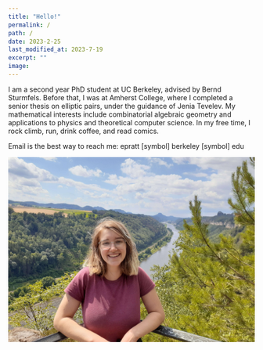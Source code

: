 ```yaml
---
title: "Hello!"
permalink: /
path: /
date: 2023-2-25
last_modified_at: 2023-7-19
excerpt: ""
image: 
---
```


I am a second year PhD student at UC Berkeley, advised by Bernd Sturmfels. Before that, I was at Amherst College, where I completed a senior thesis on elliptic pairs, under the guidance of Jenia Tevelev. My mathematical interests include combinatorial algebraic geometry and applications to physics and theoretical computer science. In my free time, I rock climb, run, drink coffee, and read comics. 

Email is the best way to reach me: epratt [symbol] berkeley [symbol] edu

![alt text](/assets/images/hike.jpg "Title")


